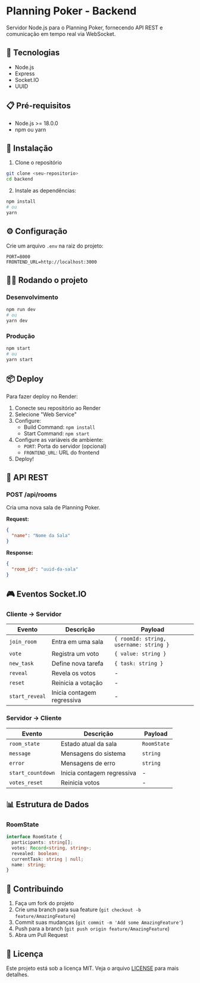 # Planning Poker - Backend

Servidor Node.js para o Planning Poker, fornecendo API REST e comunicação em tempo real via WebSocket.

## 🚀 Tecnologias

- Node.js
- Express
- Socket.IO
- UUID

## 📋 Pré-requisitos

- Node.js >= 18.0.0
- npm ou yarn

## 🔧 Instalação

1. Clone o repositório
```bash
git clone <seu-repositorio>
cd backend
```

2. Instale as dependências:
```bash
npm install
# ou
yarn
```

## ⚙️ Configuração

Crie um arquivo `.env` na raiz do projeto:

```env
PORT=8000
FRONTEND_URL=http://localhost:3000
```

## 🏃‍♂️ Rodando o projeto

### Desenvolvimento
```bash
npm run dev
# ou
yarn dev
```

### Produção
```bash
npm start
# ou
yarn start
```

## 📦 Deploy

Para fazer deploy no Render:

1. Conecte seu repositório ao Render
2. Selecione "Web Service"
3. Configure:
   - Build Command: `npm install`
   - Start Command: `npm start`
4. Configure as variáveis de ambiente:
   - `PORT`: Porta do servidor (opcional)
   - `FRONTEND_URL`: URL do frontend
5. Deploy!

## 🔌 API REST

### POST /api/rooms
Cria uma nova sala de Planning Poker.

**Request:**
```json
{
  "name": "Nome da Sala"
}
```

**Response:**
```json
{
  "room_id": "uuid-da-sala"
}
```

## 🎮 Eventos Socket.IO

### Cliente → Servidor

| Evento | Descrição | Payload |
|--------|-----------|---------|
| `join_room` | Entra em uma sala | `{ roomId: string, username: string }` |
| `vote` | Registra um voto | `{ value: string }` |
| `new_task` | Define nova tarefa | `{ task: string }` |
| `reveal` | Revela os votos | - |
| `reset` | Reinicia a votação | - |
| `start_reveal` | Inicia contagem regressiva | - |

### Servidor → Cliente

| Evento | Descrição | Payload |
|--------|-----------|---------|
| `room_state` | Estado atual da sala | `RoomState` |
| `message` | Mensagens do sistema | `string` |
| `error` | Mensagens de erro | `string` |
| `start_countdown` | Inicia contagem regressiva | - |
| `votes_reset` | Reinicia votos | - |

## 📊 Estrutura de Dados

### RoomState
```typescript
interface RoomState {
  participants: string[];
  votes: Record<string, string>;
  revealed: boolean;
  currentTask: string | null;
  name: string;
}
```

## 🤝 Contribuindo

1. Faça um fork do projeto
2. Crie uma branch para sua feature (`git checkout -b feature/AmazingFeature`)
3. Commit suas mudanças (`git commit -m 'Add some AmazingFeature'`)
4. Push para a branch (`git push origin feature/AmazingFeature`)
5. Abra um Pull Request

## 📝 Licença

Este projeto está sob a licença MIT. Veja o arquivo [LICENSE](LICENSE) para mais detalhes.
